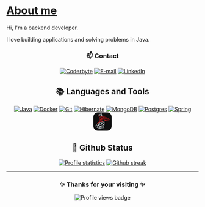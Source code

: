 # [About me](#about-me)



Hi, 
I'm a backend developer.

I love  building applications and solving problems in Java. 



<div align="center">
  
  </a>
  
  <h3> 📫 Contact </h3>

  [![Coderbyte](https://custom-icon-badges.demolab.com/badge/-Coderbyte-orange?style=for-the-badge&logo=code&logoColor=white)](https://www.coderbyte.com/profile/feyyaz)
  [![E-mail](https://custom-icon-badges.demolab.com/badge/-Email-dc262d?style=for-the-badge&logo=mail&logoColor=white)](mailto:fyyzkrkc@gmail.com)
  [![LinkedIn](https://custom-icon-badges.demolab.com/badge/-LinkedIn-0A66C2?style=for-the-badge&logo=linkedin-app-white-icon)](https://www.linkedin.com/in/feyyazkarakoc/)







## 📚 Languages and Tools


[![Java](https://skillicons.dev/icons?i=java)](https://www.java.com/)
[![Docker](https://skillicons.dev/icons?i=docker)](https://www.docker.com/)
[![Git](https://skillicons.dev/icons?i=git)](https://git-scm.com/)
[![Hibernate](https://skillicons.dev/icons?i=hibernate)](https://hibernate.org/)
[![MongoDB](https://skillicons.dev/icons?i=mongodb)](https://www.mongodb.com/)
[![Postgres](https://skillicons.dev/icons?i=postgres)](https://www.postgresql.org/)
[![Spring](https://skillicons.dev/icons?i=spring)](https://spring.io/)
[![MSSQL](https://github.com/feyyazkarakoc/MSSQLServer-Tutorial/blob/main/images/icons8-microsoft-sql-server-48%20.png?raw=true)](https://www.microsoft.com/en-us/sql-server)












## 📁 Github Status

<div align='center'>
  <a href="https://github.com/anuraghazra/github-readme-stats">
    <img
      src="https://github-readme-stats.vercel.app/api?username=FeyyazKarakoc&show_icons=true&text_color=ffffff&theme=react&count_private=true&hide_border=true"
      alt="Profile statistics"
      height="160em"/></a>
  <a href="https://github.com/denvercoder1/github-readme-streak-stats">
    <img
      src="https://github-readme-streak-stats-six-ivory.vercel.app/?user=FeyyazKarakoc&dates=ffffff&theme=react&date_format=j%20M%5B%20Y%5D&ring=ffffff&fire=61dafb&sideNums=ffffff&currStreakNum=ffffff&hide_border=true"
      alt="Github streak"
      height="160em"/></a>

---

### ✨ Thanks for your visiting ✨

 
  ![Profile views badge](https://komarev.com/ghpvc/?username=FeyyazKarakoc&color=blue&style=for-the-badge)
</div>
